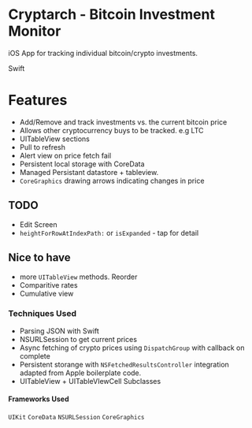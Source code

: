 # Cryptarch - Bitcoin Investment Monitor

iOS App for tracking individual bitcoin/crypto investments.

Swift

# Features
* Add/Remove and track investments vs. the current bitcoin price
* Allows other cryptocurrency buys to be tracked. e.g LTC
* UITableView sections
* Pull to refresh
* Alert view on price fetch fail
* Persistent local storage with CoreData
* Managed Persistant datastore + tableview.
* `CoreGraphics` drawing arrows indicating changes in price

## TODO
* Edit Screen
* `heightForRowAtIndexPath:`  or `isExpanded` - tap for detail

## Nice to have

* more `UITableView` methods. Reorder
* Comparitive rates
* Cumulative view

### Techniques Used
* Parsing JSON with Swift
* NSURLSession to get current prices
* Async fetching of crypto prices using `DispatchGroup` with callback on complete
* Persistent storange with `NSFetchedResultsController` integration adapted from Apple boilerplate code.
* UITableView + UITableVIewCell Subclasses

#### Frameworks Used
`UIKit`
`CoreData`
`NSURLSession`
`CoreGraphics`
